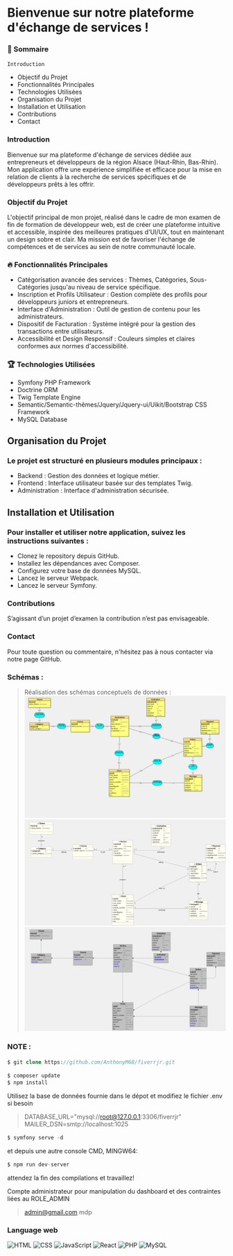 # Bienvenue sur notre plateforme d'échange de services !

### 🚀 Sommaire
    Introduction
*	Objectif du Projet
*	Fonctionnalités Principales
*	Technologies Utilisées
*	Organisation du Projet
*	Installation et Utilisation
*	Contributions
*	Contact

### Introduction
Bienvenue sur ma plateforme d'échange de services dédiée aux entrepreneurs et développeurs de la région Alsace (Haut-Rhin, Bas-Rhin). Mon application offre une expérience simplifiée et efficace pour la mise en relation de clients à la recherche de services spécifiques et de développeurs prêts à les offrir.

### Objectif du Projet
L'objectif principal de mon projet, réalisé dans le cadre de mon examen de fin de formation de développeur web, est de créer une plateforme intuitive et accessible, inspirée des meilleures pratiques d'UI/UX, tout en maintenant un design sobre et clair. Ma mission est de favoriser l'échange de compétences et de services au sein de notre communauté locale.

### 🔥 Fonctionnalités Principales

*	Catégorisation avancée des services : Thèmes, Catégories, Sous-Catégories jusqu'au niveau de service spécifique.
*	Inscription et Profils Utilisateur : Gestion complète des profils pour développeurs juniors et entrepreneurs.
*	Interface d'Administration : Outil de gestion de contenu pour les administrateurs.
*	Dispositif de Facturation : Système intégré pour la gestion des transactions entre utilisateurs.
*	Accessibilité et Design Responsif : Couleurs simples et claires conformes aux normes d'accessibilité.

### 🏆 Technologies Utilisées

*	Symfony PHP Framework
*	Doctrine ORM
*	Twig Template Engine
*	Semantic/Semantic-thêmes/Jquery/Jquery-ui/Uikit/Bootstrap CSS Framework
*	MySQL Database

## Organisation du Projet

### Le projet est structuré en plusieurs modules principaux :

*	Backend : Gestion des données et logique métier.
*	Frontend : Interface utilisateur basée sur des templates Twig.
*	Administration : Interface d'administration sécurisée.

## Installation et Utilisation

### Pour installer et utiliser notre application, suivez les instructions suivantes :

* Clonez le repository depuis GitHub.
* Installez les dépendances avec Composer.
* Configurez votre base de données MySQL.
* Lancez le serveur Webpack.
* Lancez le serveur Symfony.

### Contributions
S’agissant d’un projet d’examen la contribution n’est pas envisageable.
### Contact
Pour toute question ou commentaire, n'hésitez pas à nous contacter via notre page GitHub.

### Schémas :

> Réalisation des schémas conceptuels de données :
> ![MCD](https://github.com/AnthonyM68/fiverrjr/blob/master/MCD.jpg)
> ![UML](https://github.com/AnthonyM68/fiverrjr/blob/master/UML.jpg)
> ![MLD](https://github.com/AnthonyM68/fiverrjr/blob/master/MLD.jpg)

### NOTE :
```php
$ git clone https://github.com/AnthonyM68/fiverrjr.git
```
```php
$ composer update 
$ npm install
```
Utilisez la base de données fournie dans le dépot et modifiez le fichier .env si besoin

> DATABASE_URL="mysql://root@127.0.0.1:3306/fiverrjr"
> MAILER_DSN=smtp://localhost:1025

```php
$ symfony serve -d
```
et depuis une autre console CMD, MINGW64:
```php
$ npm run dev-server 
```
attendez la fin des compilations et travaillez!

Compte administrateur pour manipulation du dashboard et des contraintes liées au ROLE_ADMIN
> admin@gmail.com
> mdp


### Language web
![HTML](https://img.shields.io/badge/HTML-%20%20%20%20%20%20%20%20%20%20%20%20%20%20%20%20%20%20%20%20%20%20%20%20%20%20%20%20%20%20%20%20%20%20%20%20%20%20-E34F26)
![CSS](https://img.shields.io/badge/CSS-%20%20%20%20%20%20%20%20%20%20%20%20%20%20%20%20%20%20%20%20%20%20%20%20%20%20%20%20%20%20%20%20%20%20%20%20%20%20-1572B6)
![JavaScript](https://img.shields.io/badge/JavaScript-%20%20%20%20%20%20%20%20%20%20%20%20%20%20%20%20%20%20%20%20%20%20%20%20%20%20%20%20%20%20%20%20%20%20%20-FFFF00)
![React](https://img.shields.io/badge/React-%20%20%20%20%20%20%20%20%20%20%20%20%20%20%20%20%20%20%20%20%20%20%20%20%20%20%20%20%20%20%20%20%20%20%20%20%20%20-61DAFB)
![PHP](https://img.shields.io/badge/PHP-%20%20%20%20%20%20%20%20%20%20%20%20%20%20%20%20%20%20%20%20%20%20%20%20%20%20%20%20%20%20%20%20%20%20%20%20%20%20-787CB5)
![MySQL](https://img.shields.io/badge/MySQL-%20%20%20%20%20%20%20%20%20%20%20%20%20%20%20%20%20%20%20%20%20%20%20%20%20%20%20%20%20%20%20%20%20%20%20%20%20%20-4479A1)
